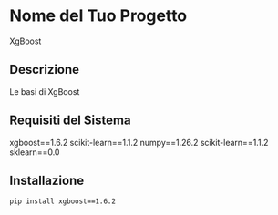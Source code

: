 # Nome del Tuo Progetto

XgBoost

## Descrizione

Le basi di XgBoost

## Requisiti del Sistema

xgboost==1.6.2
scikit-learn==1.1.2
numpy==1.26.2
scikit-learn==1.1.2
sklearn==0.0

## Installazione

```bash
pip install xgboost==1.6.2
```
